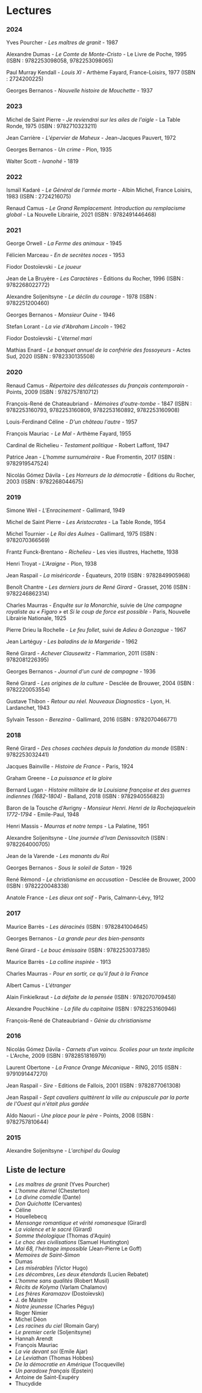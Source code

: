 # Lectures

### 2024

Yves Pourcher - _Les maîtres de granit_ - 1987

Alexandre Dumas - _Le Comte de Monte-Cristo_ - Le Livre de Poche, 1995 (ISBN : 9782253098058, 9782253098065)

Paul Murray Kendall - _Louis XI_ - Arthème Fayard, France-Loisirs, 1977 (ISBN : 2724200225)

Georges Bernanos - _Nouvelle histoire de Mouchette_ - 1937

### 2023

Michel de Saint Pierre - _Je reviendrai sur les ailes de l'aigle_ - La Table Ronde, 1975 (ISBN : 9782710323211)

Jean Carrière - _L'épervier de Maheux_ - Jean-Jacques Pauvert, 1972

Georges Bernanos - _Un crime_ - Plon, 1935

Walter Scott - _Ivanohé_ - 1819

### 2022

Ismaïl Kadaré - _Le Général de l'armée morte_ - Albin Michel, France Loisirs, 1983 (ISBN : 2724216075)

Renaud Camus - _Le Grand Remplacement. Introduction au remplacisme global_ - La Nouvelle Librairie, 2021 (ISBN : 9782491446468)

### 2021

George Orwell - _La Ferme des animaux_ - 1945

Félicien Marceau - _En de secrètes noces_ - 1953

Fiodor Dostoïevski - _Le joueur_

Jean de La Bruyère - _Les Caractères_ - Éditions du Rocher, 1996 (ISBN : 9782268022772)

Alexandre Soljenitsyne - _Le déclin du courage_ - 1978 (ISBN : 9782251200460)

Georges Bernanos - _Monsieur Ouine_ - 1946

Stefan Lorant - _La vie d'Abraham Lincoln_ - 1962

Fiodor Dostoïevski - _L'éternel mari_

Mathias Enard - _Le banquet annuel de la confrérie des fossoyeurs_ - Actes Sud, 2020 (ISBN : 9782330135508)

### 2020

Renaud Camus - _Répertoire des délicatesses du français contemporain_ - Points, 2009 (ISBN : 9782757810712)

François-René de Chateaubriand - _Mémoires d'outre-tombe_ - 1847 (ISBN : 9782253160793, 9782253160809, 9782253160892, 9782253160908)

Louis-Ferdinand Céline - _D'un château l'autre_ - 1957

François Mauriac - _Le Mal_ - Arthème Fayard, 1955

Cardinal de Richelieu - _Testament politique_ - Robert Laffont, 1947

Patrice Jean - _L'homme surnuméraire_ - Rue Fromentin, 2017 (ISBN : 9782919547524)

Nicolás Gómez Dávila - _Les Horreurs de la démocratie_ - Éditions du Rocher, 2003 (ISBN : 9782268044675)

### 2019

Simone Weil - _L'Enracinement_ - Gallimard, 1949

Michel de Saint Pierre - _Les Aristocrates_ - La Table Ronde, 1954

Michel Tournier - _Le Roi des Aulnes_ - Gallimard, 1975 (ISBN : 9782070366569)

Frantz Funck-Brentano - _Richelieu_ - Les vies illustres, Hachette, 1938

Henri Troyat - _L'Araigne_ - Plon, 1938

Jean Raspail - _La miséricorde_ - Équateurs, 2019 (ISBN : 9782849905968)

Benoît Chantre - _Les derniers jours de René Girard_ - Grasset, 2016 (ISBN : 9782246862314)

Charles Maurras - _Enquête sur la Monarchie_, suivie de _Une campagne royaliste au « Figaro »_ et _Si le coup de force est possible_ - Paris, Nouvelle Librairie Nationale, 1925

Pierre Drieu la Rochelle - _Le feu follet_, suivi de _Adieu à Gonzague_ - 1967

Jean Lartéguy - _Les baladins de la Margeride_ - 1962

René Girard - _Achever Clausewitz_ - Flammarion, 2011 (ISBN : 9782081226395)

Georges Bernanos - _Journal d'un curé de campagne_ - 1936

René Girard - _Les origines de la culture_ - Desclée de Brouwer, 2004 (ISBN : 9782220053554)

Gustave Thibon - _Retour au réel. Nouveaux Diagnostics_ - Lyon, H. Lardanchet, 1943

Sylvain Tesson - _Berezina_ - Gallimard, 2016 (ISBN : 9782070466771)

### 2018

René Girard - _Des choses cachées depuis la fondation du monde_ (ISBN : 9782253032441)

Jacques Bainville - _Histoire de France_ - Paris, 1924

Graham Greene - _La puissance et la gloire_

Bernard Lugan - _Histoire militaire de la Louisiane française et des guerres indiennes (1682-1804)_ - Balland, 2018 (ISBN : 9782940556823)

Baron de la Tousche d'Avrigny - _Monsieur Henri. Henri de la Rochejaquelein 1772-1794_ - Emile-Paul, 1948

Henri Massis - _Maurras et notre temps_ - La Palatine, 1951

Alexandre Soljenitsyne - _Une journée d'Ivan Denissovitch_ (ISBN : 9782264000705)

Jean de la Varende - _Les manants du Roi_

Georges Bernanos - _Sous le soleil de Satan_ - 1926

René Rémond - _Le christianisme en accusation_ - Desclée de Brouwer, 2000 (ISBN : 9782220048338)

Anatole France - _Les dieux ont soif_ - Paris, Calmann-Lévy, 1912

### 2017

Maurice Barrès - _Les déracinés_ (ISBN : 9782841004645)

Georges Bernanos - _La grande peur des bien-pensants_

René Girard - _Le bouc émissaire_ (ISBN : 9782253037385)

Maurice Barrès - _La colline inspirée_ - 1913

Charles Maurras - _Pour en sortir, ce qu'il faut à la France_

Albert Camus - _L'étranger_

Alain Finkielkraut - _La défaite de la pensée_ (ISBN : 9782070709458)

Alexandre Pouchkine - _La fille du capitaine_ (ISBN : 9782253160946)

François-René de Chateaubriand - _Génie du christianisme_

### 2016

Nicolás Gómez Dávila - _Carnets d'un vaincu. Scolies pour un texte implicite_ - L'Arche, 2009 (ISBN : 9782851816979)

Laurent Obertone - _La France Orange Mécanique_ - RING, 2015 (ISBN : 9791091447270)

Jean Raspail - _Sire_ - Editions de Fallois, 2001 (ISBN : 9782877061308)

Jean Raspail - _Sept cavaliers quittèrent la ville au crépuscule par la porte de l'Ouest qui n'était plus gardée_

Aldo Naouri - _Une place pour le père_ - Points, 2008 (ISBN : 9782757810644)

### 2015

Alexandre Soljenitsyne - _L'archipel du Goulag_

## Liste de lecture

  * _Les maîtres de granit_ (Yves Pourcher)
  * _L'homme éternel_ (Chesterton)
  * _La divine comédie_ (Dante)
  * _Don Quichotte_ (Cervantes)
  * Céline
  * Houellebecq
  * _Mensonge romantique et vérité romanesque_ (Girard)
  * _La violence et le sacré_ (Girard)
  * _Somme théologique_ (Thomas d'Aquin)
  * _Le choc des civilisations_ (Samuel Huntington)
  * _Mai 68, l'héritage impossible_ (Jean-Pierre Le Goff)
  * _Memoires de Saint-Simon_
  * Dumas
  * _Les misérables_ (Victor Hugo)
  * _Les décombres_, _Les deux étendards_ (Lucien Rebatet)
  * _L'homme sans qualités_ (Robert Musil)
  * _Récits de Kolyma_ (Varlam Chalamov)
  * _Les frères Karamazov_ (Dostoïevski)
  * J. de Maistre
  * _Notre jeunesse_ (Charles Péguy)
  * Roger Nimier
  * Michel Déon
  * _Les racines du ciel_ (Romain Gary)
  * _Le premier cerle_ (Soljenitsyne)
  * Hannah Arendt
  * François Mauriac
  * _La vie devant soi_ (Emile Ajar)
  * _Le Leviathan_ (Thomas Hobbes)
  * _De la démocratie en Amérique_ (Tocqueville)
  * _Un paradoxe français_ (Epstein)
  * Antoine de Saint-Exupéry
  * Thucydide
  
